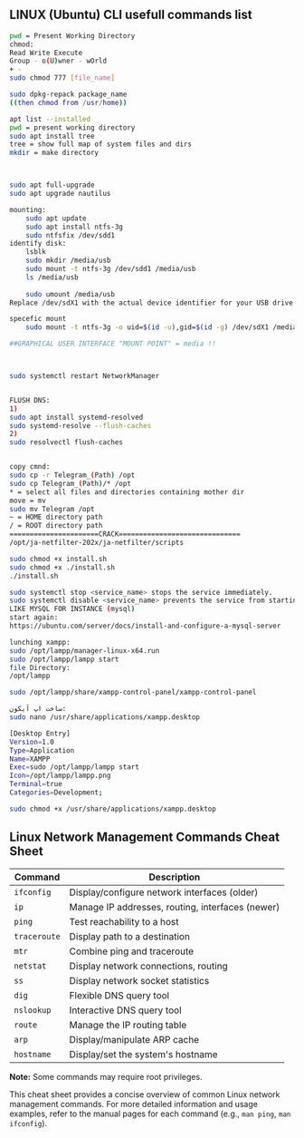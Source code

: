 ## LINUX (Ubuntu) CLI usefull commands list


```bash
pwd = Present Working Directory
chmod:
Read Write Execute
Group - o(U)wner - wOrld
+ -
sudo chmod 777 [file_name]

sudo dpkg-repack package_name
((then chmod from /usr/home))

apt list --installed
pwd = present working directory
sudo apt install tree
tree = show full map of system files and dirs
mkdir = make directory



sudo apt full-upgrade
sudo apt upgrade nautilus

mounting:
	sudo apt update
	sudo apt install ntfs-3g
	sudo ntfsfix /dev/sdd1
identify disk:
	lsblk
	sudo mkdir /media/usb
	sudo mount -t ntfs-3g /dev/sdd1 /media/usb
	ls /media/usb
	
	sudo umount /media/usb
Replace /dev/sdX1 with the actual device identifier for your USB drive.

specefic mount
    sudo mount -t ntfs-3g -o uid=$(id -u),gid=$(id -g) /dev/sdX1 /media/usb

##GRAPHICAL USER INTERFACE "MOUNT POINT" = media !!



sudo systemctl restart NetworkManager


FLUSH DNS:
1)
sudo apt install systemd-resolved
sudo systemd-resolve --flush-caches
2)
sudo resolvectl flush-caches


copy cmnd:
sudo cp -r Telegram_(Path) /opt
sudo cp Telegram_(Path)/* /opt
* = select all files and directories containing mother dir
move = mv
sudo mv Telegram /opt
~ = HOME directory path
/ = ROOT directory path
======================CRACK==============================
/opt/ja-netfilter-202x/ja-netfilter/scripts

sudo chmod +x install.sh
sudo chmod +x ./install.sh
./install.sh

sudo systemctl stop <service_name> stops the service immediately.
sudo systemctl disable <service_name> prevents the service from starting on boot.
LIKE MYSQL FOR INSTANCE (mysql)
start again:
https://ubuntu.com/server/docs/install-and-configure-a-mysql-server

lunching xampp:
sudo /opt/lampp/manager-linux-x64.run
sudo /opt/lampp/lampp start
file Directory:
/opt/lampp

sudo /opt/lampp/share/xampp-control-panel/xampp-control-panel

ساخت اپ آیکون:
sudo nano /usr/share/applications/xampp.desktop

[Desktop Entry]
Version=1.0
Type=Application
Name=XAMPP
Exec=sudo /opt/lampp/lampp start
Icon=/opt/lampp/lampp.png
Terminal=true
Categories=Development;

sudo chmod +x /usr/share/applications/xampp.desktop
```

## Linux Network Management Commands Cheat Sheet

| Command | Description |
|---|---|
| `ifconfig` | Display/configure network interfaces (older) |
| `ip` | Manage IP addresses, routing, interfaces (newer) |
| `ping` | Test reachability to a host |
| `traceroute` | Display path to a destination |
| `mtr` | Combine ping and traceroute |
| `netstat` | Display network connections, routing |
| `ss` | Display network socket statistics |
| `dig` | Flexible DNS query tool |
| `nslookup` | Interactive DNS query tool |
| `route` | Manage the IP routing table |
| `arp` | Display/manipulate ARP cache |
| `hostname` | Display/set the system's hostname |

**Note:** Some commands may require root privileges.

This cheat sheet provides a concise overview of common Linux network management commands. For more detailed information and usage examples, refer to the manual pages for each command (e.g., `man ping`, `man ifconfig`).
